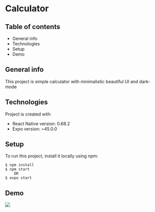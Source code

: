 # Calculator 

## Table of contents
* General info
* Technologies 
* Setup
* Demo

## General info
This project is simple calculator with minimalistic beautiful UI and dark-mode

## Technologies
Project is created with
* React Native version: 0.68.2
* Expo version: ~45.0.0

## Setup
To run this project, install it locally using npm:

```
$ npm install
$ npm start 
    OR
$ expo start
```
## Demo

<img src = "Calculator-react/assets/Simulator Screen Shot - iPhone 13 Pro Max - 2022-06-08 at 22.14.33.png"/>

